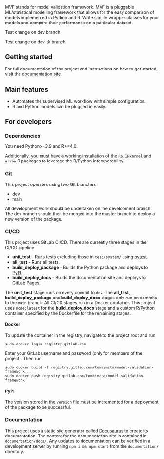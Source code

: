 MVF stands for model validation framework. MVF is a pluggable ML/statistical modelling framework that allows for the easy comparison of models implemented in Python and R. Write simple wrapper classes for your models and compare their performance on a particular dataset.

Test change on dev branch

Test change on dev-tk branch

## Getting started

For full documentation of the project and instructions on how to get started, visit the [documentation site](https://tomkimcta.gitlab.io/model-validation-framework).

## Main features

* Automates the supervised ML workflow with simple configuration.
* R and Python models can be plugged in easily.

## For developers

### Dependencies

You need Python>=3.9 and R>=4.0. 

Additionally, you must have a working installation of the `R6`, [`IRkernel`](https://github.com/IRkernel/IRkernel) and `arrow` R packages to leverage the R/Python interoperability.

### Git

This project operates using two Git branches

- dev
- main

All development work should be undertaken on the development branch. The dev branch should then be merged into the master branch to deploy a new version of the package. 

### CI/CD

This project uses GitLab CI/CD. There are currently three stages in the CI/CD pipeline

* **unit_test** - Runs tests excluding those in `test/system/` using [pytest](https://docs.pytest.org).
* **all_test** - Runs all tests.
* **build_deploy_package** - Builds the Python package and deploys to [PyPI](https://pypi.org/).
* **build_deploy_docs** - Builds the documentation site and deploys to [GitLab Pages](https://docs.gitlab.com/ee/user/project/pages/).

The **unit_test** stage runs on every commit to `dev`. The **all_test**, **build_deploy_package** and **build_deploy_docs** stages only run on commits to the `main` branch. All CI/CD stages run in a Docker container. This project uses `node:latest` for the **build_deploy_docs** stage and a custom R/Python container specified by the Dockerfile for the remaining stages.

#### Docker

To update the container in the registry, navigate to the project root and run

```
sudo docker login registry.gitlab.com
```

Enter your GitLab username and password (only for members of the project). Then run

```
sudo docker build -t registry.gitlab.com/tomkimcta/model-validation-framework .
sudo docker push registry.gitlab.com/tomkimcta/model-validation-framework
```

#### PyPI

The version stored in the `version` file must be incremented for a deployment of the package to be successful.

### Documentation

This project uses a static site generator called [Docusaurus](https://docusaurus.io) to create its documentation. The content for the documentation site is contained in `documentation/docs/`. Any updates to documentation can be verified in a development server by running `npm i && npm start` from the `documentation/` directory.

